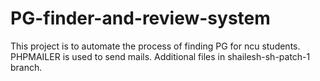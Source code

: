 # PG-finder-and-review-system
This project is to automate the process of finding PG for ncu students. PHPMAILER is used to send mails. Additional files in shailesh-sh-patch-1 branch.

